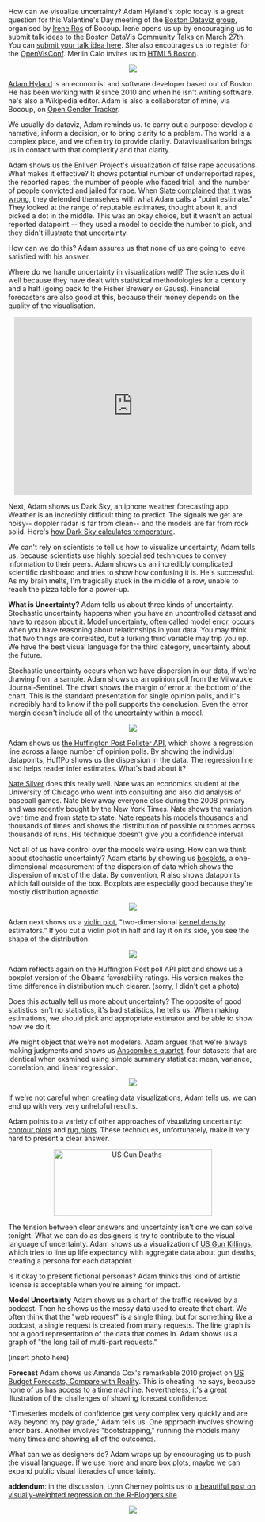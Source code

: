 How can we visualize uncertainty? Adam Hyland's topic today is a great question for this Valentine's Day meeting of the <a href="http://www.meetup.com/bostondatavis/events/100199592/">Boston Dataviz group</a>, organised by <a href="http://twitter.com/ireneros">Irene Ros</a> of Bocoup. Irene opens us up by encouraging us to submit talk ideas to the Boston DataVis Community Talks on March 27th. You can <a href="http://bit.ly/bostonvistalks">submit your talk idea here</a>. She also encourages us to register for the <a href="http://openvisconf.com">OpenVisConf</a>. Merlin Calo invites us to <a href="http://www.meetup.com/html5boston/">HTML5 Boston</a>.

<div align="center"><a href="http://xkcd.com/55/"><img src="http://imgs.xkcd.com/comics/useless.jpg"/></a></div>

<a href="http://twitter.com/therealprotonk">Adam Hyland</a> is an economist and software developer based out of Boston. He has been working with R since 2010 and when he isn't writing software, he's also a Wikipedia editor. Adam is also a collaborator of mine, via Bocoup, on <a href="http://opengendertracking.org/">Open Gender Tracker</a>.

We usually do dataviz, Adam reminds us. to carry out a purpose: develop a narrative, inform a decision, or to bring clarity to a problem. The world is a complex place, and we often try to provide clarity. Datavisualisation brings us in contact with that complexity and that clarity.

Adam shows us the Enliven Project's visualization of false rape accusations. What makes it effective? It shows potential number of underreported rapes, the reported rapes, the number of people who faced trial, and the number of people convicted and jailed for rape. When <a href="http://www.slate.com/blogs/xx_factor/2013/01/08/the_enliven_project_s_false_rape_accusations_infographic_great_intentions.html">Slate complained that it was wrong</a>, they defended themselves with what Adam calls a "point estimate." They looked at the range of reputable estimates, thought about it, and picked a dot in the middle. This was an okay choice, but it wasn't an actual reported datapoint -- they used a model to decide the number to pick, and they didn't illustrate that uncertainty.

How can we do this? Adam assures us that none of us are going to leave satisfied with his answer. 

Where do we handle uncertainty in visualization well? The sciences do it well because they have dealt with statistical methodologies for a century and a half (going back to the Fisher Brewery or Gauss). Financial forecasters are also good at this, because their money depends on the quality of the visualisation. 

<div align="center"><iframe width="480" height="360" src="http://www.kickstarter.com/projects/jackadam/dark-sky-hyperlocal-weather-prediction-and-visuali/widget/video.html" frameborder="0"> </iframe></div>

Next, Adam shows us Dark Sky, an iphone weather forecasting app. Weather is an incredibly difficult thing to predict. The signals we get are noisy-- doppler radar is far from clean-- and the models are far from rock solid. Here's <a href="http://journal.darkskyapp.com/2012/how-dark-sky-calculates-temperature/">how Dark Sky calculates temperature</a>.

We can't rely on scientists to tell us how to visualize uncertainty, Adam tells us, because scientists use highly specialised techniques to convey information to their peers. Adam shows us an incredibly complicated scientific dashboard and tries to show how confusing it is. He's successful. As my brain melts, I'm tragically stuck in the middle of a row, unable to reach the pizza table for a power-up.

<strong>What is Uncertainty?</strong>
Adam tells us about three kinds of uncertainty. Stochastic uncertainty happens when you have an uncontrolled dataset and have to reason about it. Model uncertainty, often called model error, occurs when you have reasoning about relationships in your data. You may think that two things are correlated, but a lurking third variable may trip you up. We have the best visual language for the third category, uncertainty about the future.

Stochastic uncertainty occurs when we have dispersion in our data, if we're drawing from a sample. Adam shows us an opinion poll from the Milwaukie Journal-Sentinel. The chart shows the margin of error at the bottom of the chart. This is the standard presentation for single opinion polls, and it's incredibly hard to know if the poll supports the conclusion. Even the error margin doesn't include all of the uncertainty within a model.

<div align="center"><a href="http://elections.huffingtonpost.com/pollster/obama-favorable-rating"><img src="http://www.niemanlab.org/images/pollscreenshot.png"/></a></div>

Adam shows us <a href="http://www.niemanlab.org/2012/07/huffington-post-puts-polling-power-in-the-hands-of-developers-with-new-api/">the Huffington Post Pollster API</a>, which shows a regression line across a large number of opinion polls. By showing the individual datapoints, HuffPo shows us the dispersion in the data. The regression line also helps reader infer estimates. What's bad about it?

<a href="https://twitter.com/fivethirtyeight">Nate Silver</a> does this really well. Nate was an economics student at the University of Chicago who went into consulting and also did analysis of baseball games. Nate blew away everyone else during the 2008 primary and was recently bought by the New York Times. Nate shows the variation over time and from state to state. Nate repeats his models thousands and thousands of times and shows the distribution of possible outcomes across thousands of runs. His technique doesn't give you a confidence interval.

Not all of us have control over the models we're using. How can we think about stochastic uncertainty? Adam starts by showing us <a href="http://en.wikipedia.org/wiki/Box_plot">boxplots</a>, a one-dimensional measurement of the dispersion of data which shows the dispersion of most of the data. By convention, R also shows datapoints which fall outside of the box. Boxplots are especially good because they're mostly distribution agnostic.

<div align="center"><img src="http://upload.wikimedia.org/wikipedia/commons/thumb/1/1a/Boxplot_vs_PDF.svg/500px-Boxplot_vs_PDF.svg.png"></div>

Adam next shows us a <a href="http://en.wikipedia.org/wiki/Violin_plot">violin plot</a>, "two-dimensional <a href="http://en.wikipedia.org/wiki/Kernel_density_estimation">kernel density</a> estimators." If you cut a violin plot in half and lay it on its side, you see the shape of the distribution. 

<div align="center"><img src="http://upload.wikimedia.org/wikipedia/commons/thumb/3/3a/Violin_plot.gif/621px-Violin_plot.gif"/></div>

Adam reflects again on the Huffington Post poll API plot and shows us a boxplot version of the Obama favorability ratings. His version makes the time difference in distribution much clearer.  (sorry, I didn't get a photo)

Does this actually tell us more about uncertainty? The opposite of good statistics isn't no statistics, it's bad statistics, he tells us. When making estimations, we should pick and appropriate estimator and be able to show how we do it. 

We might object that we're not modelers. Adam argues that we're always making judgments and shows us <a href="http://en.wikipedia.org/wiki/Anscombe's_quartet">Anscombe's quartet</a>, four datasets that are identical when examined using simple summary statistics: mean, variance, correlation, and linear regression.

<div align="center"><img src="http://upload.wikimedia.org/wikipedia/commons/thumb/e/ec/Anscombe%27s_quartet_3.svg/500px-Anscombe%27s_quartet_3.svg.png"/></div>

If we're not careful when creating data visualizations, Adam tells us, we can end up with very very unhelpful results.

Adam points to a variety of other approaches of visualizing uncertainty: <a href="http://en.wikipedia.org/wiki/Contour_line">contour plots</a> and <a href="http://en.wikipedia.org/wiki/Carpet_plot">rug plots</a>. These techniques, unfortunately, make it very hard to present a clear answer.

<div align="center"><a href="http://www.flickr.com/photos/natematias/8475156054/" title="US Gun Deaths by natematias, on Flickr"><img src="http://farm9.staticflickr.com/8234/8475156054_3b7c327837_n.jpg" width="320" height="134" alt="US Gun Deaths"></a></div>

The tension between clear answers and uncertainty isn't one we can solve tonight. What we can do as designers is try to contribute to the visual language of uncertainty. Adam shows us a visualization of <a href="http://guns.periscopic.com/">US Gun Killings</a>, which tries to line up life expectancy with aggregate data about gun deaths, creating a persona for each datapoint.

Is it okay to present fictional personas? Adam thinks this kind of artistic license is acceptable when you're aiming for impact.

<strong>Model Uncertainty</strong>
Adam shows us a chart of the traffic received by a podcast. Then he shows us the messy data used to create that chart. We often think that the "web request" is a single thing, but for something like a podcast, a single request is created from many requests. The line graph is not a good representation of the data that comes in. Adam shows us a graph of "the long tail of multi-part requests."

(insert photo here)

<strong>Forecast</strong>
Adam shows us Amanda Cox's remarkable 2010 project on <a href="http://www.nytimes.com/interactive/2010/02/02/us/politics/20100201-budget-porcupine-graphic.html">US Budget Forecasts, Compare with Reality</a>. This is cheating, he says, because none of us has access to a time machine. Nevertheless, it's a great illustration of the challenges of showing forecast confidence.

"Timeseries models of confidence get very complex very quickly and are way beyond my pay grade," Adam tells us. One approach involves showing error bars. Another involves "bootstrapping," running the models many many times and showing all of the outcomes.

What can we as designers do? Adam wraps up by encouraging us to push the visual language. If we use more and more box plots, maybe we can expand public visual literacies of uncertainty.

<strong>addendum</strong>: in the discussion, Lynn Cherney points us to <a href="http://www.r-bloggers.com/visually-weighted-regression-in-r-a-la-solomon-hsiang/">a beautiful post on  visually-weighted regression on the R-Bloggers site</a>.

<div align="center"><img src="http://www.nicebread.de/WP/wp-content/uploads/2012/08/Bildschirmfoto-2012-08-30-um-10.25.52.jpg"/></div>

